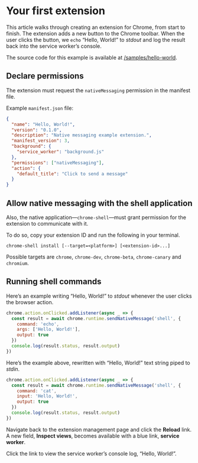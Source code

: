 # Your first extension

This article walks through creating an extension for Chrome, from start to finish.
The extension adds a new button to the Chrome toolbar.
When the user clicks the button, we `echo` “Hello, World!” to *stdout* and log the result back into the service worker’s console.

The source code for this example is available at [/samples/hello-world].

[/samples/hello-world]: /samples/hello-world

## Declare permissions

The extension must request the `nativeMessaging` permission in the manifest file.

Example `manifest.json` file:

``` json
{
  "name": "Hello, World!",
  "version": "0.1.0",
  "description": "Native messaging example extension.",
  "manifest_version": 3,
  "background": {
    "service_worker": "background.js"
  },
  "permissions": ["nativeMessaging"],
  "action": {
    "default_title": "Click to send a message"
  }
}
```

## Allow native messaging with the shell application

Also, the native application—`chrome-shell`—must grant permission for the extension to communicate with it.

To do so, copy your extension ID and run the following in your terminal.

```
chrome-shell install [--target=<platform>] [<extension-id>...]
```

Possible targets are `chrome`, `chrome-dev`, `chrome-beta`, `chrome-canary` and `chromium`.

## Running shell commands

Here’s an example writing “Hello, World!” to *stdout* whenever the user clicks the browser action.

``` javascript
chrome.action.onClicked.addListener(async _ => {
  const result = await chrome.runtime.sendNativeMessage('shell', {
    command: 'echo',
    args: ['Hello, World!'],
    output: true
  })
  console.log(result.status, result.output)
})
```

Here’s the example above, rewritten with “Hello, World!” text string piped to *stdin*.

``` javascript
chrome.action.onClicked.addListener(async _ => {
  const result = await chrome.runtime.sendNativeMessage('shell', {
    command: 'cat',
    input: 'Hello, World!',
    output: true
  })
  console.log(result.status, result.output)
})
```

Navigate back to the extension management page and click the **Reload** link.
A new field, **Inspect views**, becomes available with a blue link, **service worker**.

Click the link to view the service worker’s console log, “Hello, World!”.
